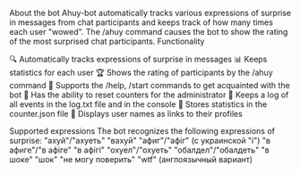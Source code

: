 About the bot
Ahuy-bot automatically tracks various expressions of surprise in messages from chat participants and keeps track of how many times each user "wowed". The /ahuy command causes the bot to show the rating of the most surprised chat participants.
Functionality

🔍 Automatically tracks expressions of surprise in messages
📊 Keeps statistics for each user
🏆 Shows the rating of participants by the /ahuy command
💬 Supports the /help, /start commands to get acquainted with the bot
🔄 Has the ability to reset counters for the administrator
📁 Keeps a log of all events in the log.txt file and in the console
🧠 Stores statistics in the counter.json file
🔗 Displays user names as links to their profiles

Supported expressions
The bot recognizes the following expressions of surprise:
"ахуй"/"ахуеть"
"вахуй"
"афиг"/"афіг" (с украинской "і")
"в афиге"/"в афіге"
"в афігі"
"охуел"/"охуеть"
"обалдел"/"обалдеть"
"в шоке"
"шок"
"не могу поверить"
"wtf" (англоязычный вариант)
